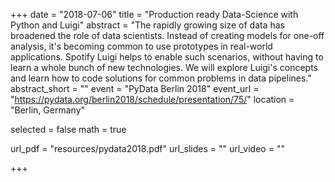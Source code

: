 +++
date = "2018-07-06"
title = "Production ready Data-Science with Python and Luigi"
abstract = "The rapidly growing size of data has broadened the role of data scientists. Instead of creating models for one-off analysis, it's becoming common to use prototypes in real-world applications. Spotify Luigi helps to enable such scenarios, without having to learn a whole bunch of new technologies. We will explore Luigi's concepts and learn how to code solutions for common problems in data pipelines."
abstract_short = ""
event = "PyData Berlin 2018"
event_url = "https://pydata.org/berlin2018/schedule/presentation/75/"
location = "Berlin, Germany"

selected = false
math = true

url_pdf = "resources/pydata2018.pdf"
url_slides = ""
url_video = ""

+++